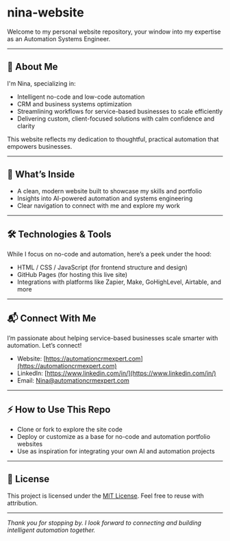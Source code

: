 # nina-website

Welcome to my personal website repository, your window into my expertise as an Automation Systems Engineer.

---

## 🌟 About Me

I'm Nina, specializing in:

- Intelligent no-code and low-code automation  
- CRM and business systems optimization  
- Streamlining workflows for service-based businesses to scale efficiently  
- Delivering custom, client-focused solutions with calm confidence and clarity

This website reflects my dedication to thoughtful, practical automation that empowers businesses.

---

## 🚀 What’s Inside

- A clean, modern website built to showcase my skills and portfolio  
- Insights into AI-powered automation and systems engineering  
- Clear navigation to connect with me and explore my work  

---

## 🛠 Technologies & Tools

While I focus on no-code and automation, here’s a peek under the hood:  

- HTML / CSS / JavaScript (for frontend structure and design)  
- GitHub Pages (for hosting this live site)  
- Integrations with platforms like Zapier, Make, GoHighLevel, Airtable, and more

---

## 📬 Connect With Me

I’m passionate about helping service-based businesses scale smarter with automation. Let’s connect!  

- Website: [https://automationcrmexpert.com](https://automationcrmexpert.com)  
- LinkedIn: [https://www.linkedin.com/in/](https://www.linkedin.com/in/)  
- Email: [Nina@automationcrmexpert.com](mailto:Nina@automationcrmexpert.com)  

---

## ⚡ How to Use This Repo

- Clone or fork to explore the site code  
- Deploy or customize as a base for no-code and automation portfolio websites  
- Use as inspiration for integrating your own AI and automation projects  

---

## 📄 License

This project is licensed under the [MIT License](LICENSE). Feel free to reuse with attribution.

---

*Thank you for stopping by. I look forward to connecting and building intelligent automation together.*
